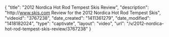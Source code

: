 {
    "title": "2012 Nordica Hot Rod Tempest Skis Review",
    "description": "http:\/\/www.skis.com Review for the 2012 Nordica Hot Rod Tempest Skis",
    "videoid": "3767238",
    "date_created": "1411361279",
    "date_modified": "1418182024",
    "type": "captivate",
    "layout": "video",
    "url": "\/v\/2012-nordica-hot-rod-tempest-skis-review\/3767238"
}